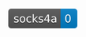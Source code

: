 [![](https://github.com/gfpcom/free-proxy-list/raw/main/list/socks4a.svg)](https://github.com/gfpcom/free-proxy-list/blob/main/list/socks4a.svg)

